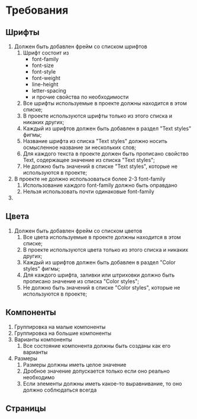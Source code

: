 # Требования

## Шрифты
1. Должен быть добавлен фрейм со списком шрифтов
   1. Шрифт состоит из
      * font-family
      * font-size
      * font-style
      * font-weight
      * line-height
      * letter-spacing
      * и прочие свойства по необходимости
   2. Все шрифты используемые в проекте должны находится в этом списке;
   3. В проекте используются шрифты только из этого списка и никаких других;
   4. Каждый из шрифтов должен быть добавлен в раздел "Text styles" фигмы;
   5. Название шрифта из списка "Text styles" должно носить осмысленное название зи нескольких слов;
   6. Для каждого текста в проекте должен быть прописано свойство Text, содержащее значение из списка "Text styles";
   7. Не должно быть значений в списке "Text styles", которые не используются в проекте;
2. В проекте не должно использоваться более 2-3 font-family
   1. Использование каждого font-family должно быть оправдано
   2. Нельзя использовать почти одинаковые font-family
3. 

## Цвета
1. Должен быть добавлен фрейм со списком цветов
   1. Все цвета используемые в проекте должны находится в этом списке;
   2. В проекте используются цвета только из этого списка и никаких других;
   3. Каждый из шрифтов должен быть добавлен в раздел "Color styles" фигмы;
   4. Для каждого шрифта, заливки или штриховки должно быть прописано значение из списка "Color styles";
   5. Не должно быть значений в списке "Color styles", которые не используются в проекте;

## Компоненты
1. Группировка на малые компоненты
2. Группировка на большие компоненты
3. Варианты компоненты
   1. Все состояние компонента должны быть созданы как его варианты 
4. Размеры
   1. Размеры должны иметь целое значение
   2. Дробное значение допускается только если оно реально необходимо
   3. Если элементы должны иметь какое-то выравнивание, то оно должно соблюдаться всегда

## Страницы



